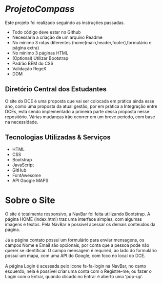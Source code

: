# *ProjetoCompass*
Este projeto foi realizado seguindo as instruções passadas. 
-  Todo código deve estar no Github 
- Necessária a criação de um arquivo Readme 
- No mínimo 3 rotas diferentes (home(main,header,footer),formulário e página extra) 
- No mínimo 3 páginas HTML 
- (Optional) Utilizar Bootstrap 
- Padrão BEM do CSS 
-   Validação RegeX 
-   DOM 


## Diretório Central dos Estudantes
O site do DCE é uma proposta que vai ser colocada em prática ainda esse ano, como uma proposta da atual gestão, por em prática a Integração entre DCEs, está sendo implementado a primeira parte dessa proposta nesse repositório. Várias mudanças irão ocorrer em um breve periodo, com base na necessidade.

## Tecnologias Utilizadas & Serviços ##
- HTML
- CSS
- Bootstrap
- JavaScript
- GitHub
- FontAwesome
- API Google MAPS

# Sobre o Site
O site é totalmente responsivo, a NavBar foi feita utilizando Bootstrap. A página HOME (index.html) traz uma interface simples, com algumas imagens e textos. Pela NavBar é possivel acessar os demais conteúdos da página. <br>
<br>
Já a página contato possuí um formulário para enviar mensagens, os campos Nome e Email são opcionais, por conta que a pessoa pode não querer se identificar. O campo mensagem é required, ao lado do formulário possui um mapa, com uma API do Google, com foco no local do DCE. <br>
<br>
A página Login é acessada pelo icone fa-fa-login na NavBar, no canto esquerdo, nela é possível criar uma conta com o Registre-me, ou fazer o Login com o Entrar, quando clicado no Entrar é aberto uma 'pop-up'.
